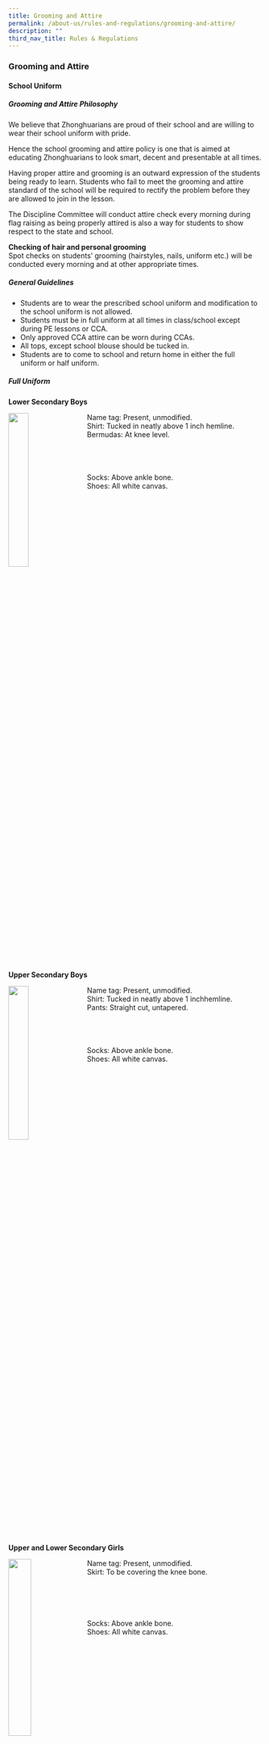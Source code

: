 ```yaml
---
title: Grooming and Attire
permalink: /about-us/rules-and-regulations/grooming-and-attire/
description: ""
third_nav_title: Rules & Regulations
---
```

### **Grooming and Attire**
#### **School Uniform**
##### **Grooming and Attire Philosophy**
We believe that Zhonghuarians are proud of their school and are willing to wear their school uniform with pride.

Hence the school grooming and attire policy is one that is aimed at educating Zhonghuarians to look smart, decent and presentable at all times.  

Having proper attire and grooming is an outward expression of the students being ready to learn. Students who fail to meet the grooming and attire standard of the school will be required to rectify the problem before they are allowed to join in the lesson.

The Discipline Committee will conduct attire check every morning during flag raising as being properly attired is also a way for students to show respect to the state and school.

**Checking of hair and personal grooming**<br>
Spot checks on students’ grooming (hairstyles, nails, uniform etc.) will be conducted every morning and at other appropriate times.

##### **General Guidelines**
*   Students are to wear the prescribed school uniform and modification to the school uniform is not allowed.
*   Students must be in full uniform at all times in class/school except during PE lessons or CCA.
*   Only approved CCA attire can be worn during CCAs.
*   All tops, except school blouse should be tucked in.
*   Students are to come to school and return home in either the full uniform or half uniform.

##### **Full Uniform**

**Lower Secondary Boys**

<img src="/images/boyslower.jpg" style="width:28%;margin-right:15px;" align = "left">
Name tag: Present, unmodified.<br>
Shirt: Tucked in neatly above 1 inch hemline.<br>
Bermudas: At knee level.<br><br><br><br><br>
Socks: Above ankle bone.<br>
Shoes: All white canvas.

<br clear="left">

**Upper Secondary Boys**

<img src="/images/boysupper.jpg" style="width:28%;margin-right:15px;" align = "left">Name tag: Present, unmodified.<br>
Shirt: Tucked in neatly above 1 inchhemline.<br>
Pants: Straight cut, untapered.<br><br><br><br><br>Socks: Above ankle bone.<br>Shoes: All white canvas.

<br clear="left">

**Upper and Lower Secondary Girls**

<img src="/images/girlsul.jpg" style="width:30%;margin-right:5px;" align = "left">Name tag: Present, unmodified.<br>Skirt: To be covering the knee bone.<br><br><br><br><br><br>Socks: Above ankle bone.<br>Shoes: All white canvas.

<br clear="left">

**PE Attire**

<img src="/images/peattire1.jpg" style="width:28%;margin-right:15px;" align = "left">Should be worn only during PE lesson.<br><br><br>Students are allowed to wear half uniform (PE T-shirt with school bermudas, pants or skirt) for flag raising on days where they have PE lessons before recess.<br><br><br><br><br><br><img src="/images/peattire2.jpg" style="width:28%;margin-right:15px;" align = "left"><br>After their PE lessons, students are to change to their half uniform while in the class.<br><br>Student should change back to their full uniform after recess<br><br>Top must be tucked in neatly

<br clear="left">

**Student Councilors and Monitors**

<img src="/images/scm2.jpg" style="width:28%;margin-right:15px;" align = "left"><br>The Student Councilors and Monitor represent the student leadership body of the school; we believe that their grooming and attire would be exemplary.<br><br>They are to adhere to the strict grooming and attire standard of the school and serve as a role model to the rest of the student population.<br><br><br><br><img src="/images/scm1.jpg" style="width:28%;margin-right:15px;" align = "left"><br>As recognition of their contribution to the school, councilors and monitors are identified by the school tie.

<br clear="left">

**Student Ambassadors/ Award Winners**

<img src="/images/sa.jpg" style="width:30%;margin-right:5px;" align = "left">Students who win award at national level or representing the school as student ambassadors are required to put on the school blazers.<br><br>They are trusted to project a dignified image of the school during such functions.<br><br>The school blazers can be drawn from the Teacher-Advisor of the Student Council.

<br clear="left">

#### **Grooming**

Proper grooming of the students is important to the school as it signifies the pride that students have for themselves. The grooming policies aim to inculcate in our students grooming standards that promote good hygiene as well as to project a proper image of a student to the general public.

**Hair Colour**<br>
Students are not allowed to dye their hair. Students’ hair should be of natural colour.

**Boys (Hair)**

<img src="/images/boyshair1.jpg" style="width:33%" align=left>
<img src="/images/boyshair2.jpg" style="width:33%" align=left>
<img src="/images/boyshair3.jpg" style="width:33%" align=left>

<br clear="left">

|  |  |  |
|:---:|:---:|:---:|
| **Front**<br><br>Fringe should not be touching <br> the eyebrows.<br><br>Hair colour should be natural.<br><br>Moustache, beards, goatees or <br> long sideburns are not allowed. | **Side**<br><br>Sloped.<br><br>Sideburn should not be lower than<br> the tragus or the mid-point <br> of the external ear. | **Back**<br><br>Sloped.<br><br>Hair should not be touching the collar. |
|

**Clean-Shaven and Neat Facial Appearance for Male Students**<br>
Male students must be neat in appearance, clean shaven and no facial hair is allowed. Male students should keep their hair short and tidy. An elaborate hairstyle is not allowed (Eg: Mohawk, overlapped etc)

**Girls (Short Hair)**

<img src="/images/girlshairshort1.jpg" style="width:33%" align=left>
<img src="/images/girlshairshort2.jpg" style="width:33%" align=left>
<img src="/images/girlshairshort3.jpg" style="width:33%" align=left>

<br clear="left">

|  |  |  |
|:---:|:---:|:---:|
| **Front**<br><br>Fringe should not be touching<br>the eyebrows.<br><br>Hair colour should be natural. | **Side**<br><br>Hair must not touch the shoulders <br>and must be neat.<br><br>It should not be tied. | **Back**<br><br>Hair should not be touching the collar.|
|

**Girls (Long Hair)**

<img src="/images/girlshairlong1.jpg" style="width:33%" align=left>
<img src="/images/girlshairlong2.jpg" style="width:33%" align=left>
<img src="/images/girlshairlong3.jpg" style="width:33%" align=left>

<br clear="left">

|  |  |  |
|:---:|:---:|:---:|
| **Front**<br><br>Fringe should not be touching the eyebrows.<br><br>Hair colour should be natural. | **Side**<br><br>Fringe should be pinned neatly<br>and securely behind the ear.<br><br>A single ponytail is recommended. | **Back**<br><br>Hair should not be touching the collar.|
|

The school uniform can be purchased at the following retailer:<br>
**Hong Kong Tat Kee Tailor**<br>
Factory:<br>
Blk 3012, #03-2028/2030<br>
Bedok North Ave 4<br>
Bedok Industrial Park E<br>
Singapore 489978<br>
Tel: 6241 1933<br>
Fax: 6443 9929
